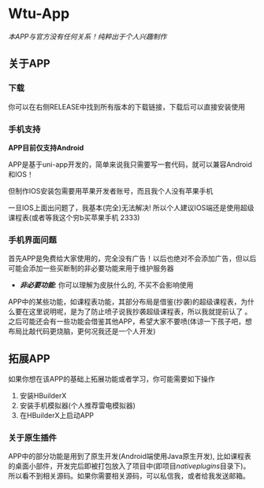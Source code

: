 # Wtu-App
*本APP与官方没有任何关系！纯粹出于个人兴趣制作*

## 关于APP

### 下载
你可以在右侧RELEASE中找到所有版本的下载链接，下载后可以直接安装使用

### 手机支持
**APP目前仅支持Android**

APP是基于uni-app开发的，简单来说我只需要写一套代码，就可以兼容Android和IOS！

但制作IOS安装包需要用苹果开发者账号，而且我个人没有苹果手机

一旦IOS上面出问题了，我基本(完全)无法解决! 所以个人建议IOS端还是使用超级课程表(或者等我这个穷b买苹果手机 2333)

### 手机界面问题
首先APP是免费给大家使用的，完全没有广告！以后也绝对不会添加广告，但以后可能会添加一些买断制的非必要功能来用于维护服务器

- ***非必要功能***: 你可以理解为皮肤什么的, 不买不会影响使用

APP中的某些功能，如课程表功能，其部分布局是借鉴(抄袭)的超级课程表，为什么要在这里说明呢，是为了防止喷子说我抄袭超级课程表，所以我就提前认了 。之后可能还会有一些功能会借鉴其他APP，希望大家不要喷(体谅一下孩子吧，想布局比敲代码更烧脑，更何况我还是一个人开发)

## 拓展APP
如果你想在该APP的基础上拓展功能或者学习，你可能需要如下操作

1. 安装HBuilderX 
2. 安装手机模拟器(个人推荐雷电模拟器)
3. 在HBuilderX上启动APP

### 关于原生插件
APP中的部分功能是用到了原生开发(Android端使用Java原生开发), 比如课程表的桌面小部件，开发完后即被打包放入了项目中(即项目*nativeplugins*目录下)。
所以看不到相关源码。如果你需要相关源码，可以私信我，或者给我发送邮箱。
